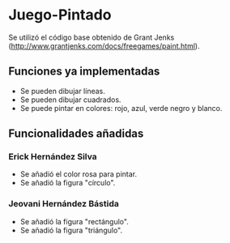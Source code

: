 # Juego-Pintado
Se utilizó el código base obtenido de Grant Jenks (http://www.grantjenks.com/docs/freegames/paint.html).
## Funciones ya implementadas
* Se pueden dibujar líneas.
* Se pueden dibujar cuadrados.
* Se puede pintar en colores: rojo, azul, verde negro y blanco.

## Funcionalidades añadidas

### Erick Hernández Silva
* Se añadió el color rosa para pintar.
* Se añadió la figura "círculo".

### Jeovani Hernández Bástida
* Se añadió la figura "rectángulo".
* Se añadió la figura "triángulo".

